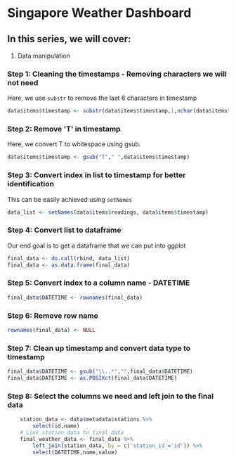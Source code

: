 # Singapore Weather Dashboard

## In this series, we will cover:
1. Data manipulation

### Step 1: Cleaning the timestamps - Removing characters we will not need
Here, we use ```substr``` to remove the last 6 characters in timestamp
```R
data$items$timestamp <- substr(data$items$timestamp,1,nchar(data$items$timestamp)-6)
```

### Step 2: Remove 'T' in timestamp
Here, we convert T to whitespace using gsub.
```R
data$items$timestamp <- gsub("T"," ",data$items$timestamp)
```

### Step 3: Convert index in list to timestamp for better identification
This can be easily achieved using ```setNames```
```R
data_list <- setNames(data$items$readings, data$items$timestamp)
```

### Step 4: Convert list to dataframe
Our end goal is to get a dataframe that we can put into ggplot
```R
final_data <- do.call(rbind, data_list)
final_data <- as.data.frame(final_data)
```

### Step 5: Convert index to a column name - DATETIME
```R
final_data$DATETIME <- rownames(final_data)
```

### Step 6: Remove row name
```R
rownames(final_data) <- NULL
```

### Step 7: Clean up timestamp and convert data type to timestamp
```R
final_data$DATETIME <- gsub("\\..*","",final_data$DATETIME)
final_data$DATETIME <- as.POSIXct(final_data$DATETIME)
```

### Step 8: Select the columns we need and left join to the final data
```R
    station_data <- data$metadata$stations %>%
        select(id,name)
    # Link station data to final_data
    final_weather_data <- final_data %>%
        left_join(station_data, by = c('station_id'='id')) %>%
        select(DATETIME,name,value)
```

